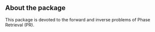 ## About the package
This package is devoted to the forward and inverse problems of Phase Retrieval (PR).